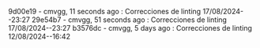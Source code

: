 9d00e19 - cmvgg, 11 seconds ago : Correcciones de linting 17/08/2024--23:27
29e54b7 - cmvgg, 51 seconds ago : Correcciones de linting 17/08/2024--23:27
b3576dc - cmvgg, 5 days ago : Correcciones de linting 12/08/2024--16:42